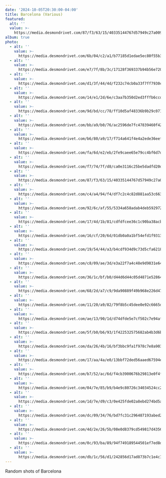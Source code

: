 ```yaml
---
date: '2024-10-05T20:30:00-04:00'
title: Barcelona (Various)
featured:
  alt: ''
  value: >-
    https://media.desmondrivet.com/87/f3/63/15/40335144767d57949c27a009bc224b8d3178373941bf839a0aeb93e0.jpg
album: true
photo:
  - alt: ''
    value: >-
      https://media.desmondrivet.com/6b/04/c2/a1/b77185d1edae5ec80f55b3f35cb576ae7ba9a5b71caafbcd994fa376.jpg
  - alt: ''
    value: >-
      https://media.desmondrivet.com/e7/7f/8b/3c/17128f369337b94b56e720896e5d2e035ce4591aaba2350e5e0e1728.jpg
  - alt: ''
    value: >-
      https://media.desmondrivet.com/d1/3f/44/4d/f232c74cb0a33f7ff7930c63ceb0e525de7ad4452e0d2c85fa4c3d20.jpg
  - alt: ''
    value: >-
      https://media.desmondrivet.com/14/e1/2d/6e/c3aa7b350d2ed3fffb6ccd152fbce8785adf192e52d3652103267439.jpg
  - alt: ''
    value: >-
      https://media.desmondrivet.com/9d/bd/cc/78/ff10d5af48336b9b29c0715a3889552e0ecf9a4391b8ecee6fefa412.jpg
  - alt: ''
    value: >-
      https://media.desmondrivet.com/bb/a9/b0/76/ac2596de7fc47839460f426c1b257d11a2fd1f30afd0300f3b8baa2b.jpg
  - alt: ''
    value: >-
      https://media.desmondrivet.com/b6/80/a9/17/f714a641f4e4a2ede36eef70e837aa0d5c17066339fcabac32b64fb5.jpg
  - alt: ''
    value: >-
      https://media.desmondrivet.com/fa/6d/e2/eb/2fe9caee65e79cc4bf6d7decb9b11f81a22b5ca99d0ffe9617427b10.jpg
  - alt: ''
    value: >-
      https://media.desmondrivet.com/f7/74/7f/d8/ca0e3116c25be5dadfd20d88baac58f497ec48b85ca5ed20bab9f6d2.jpg
  - alt: ''
    value: >-
      https://media.desmondrivet.com/87/f3/63/15/40335144767d57949c27a009bc224b8d3178373941bf839a0aeb93e0.jpg
  - alt: ''
    value: >-
      https://media.desmondrivet.com/c4/a4/94/f4/df7c2c4c82d881aa53c6630891903ab829e27ab1ee055dac06354086.jpg
  - alt: ''
    value: >-
      https://media.desmondrivet.com/92/6c/af/55/5334a658adab4deb59297296f5e8c64604f3a475f5f2c73ab779a198.jpg
  - alt: ''
    value: >-
      https://media.desmondrivet.com/17/4d/1b/81/cdfdfcee36c1c90ba38acb2eaa78869fbf85c48357b03b56d826a69d.jpg
  - alt: ''
    value: >-
      https://media.desmondrivet.com/16/cf/20/6d/01db0a0a1bf54efd1f931326fbc62fc7507e7d6a251fec2ea60eb5fb.jpg
  - alt: ''
    value: >-
      https://media.desmondrivet.com/19/54/44/a3/b4cdf934d9c73d5cfa6218f725bec96cbee069b251de413cead87542.jpg
  - alt: ''
    value: >-
      https://media.desmondrivet.com/c8/09/ae/3d/e3a22f7a4c48e9d9831e64bbecdfa71b9428258c83d288659302de4a.jpg
  - alt: ''
    value: >-
      https://media.desmondrivet.com/36/1c/bf/b0/d44d6d44c05d4871e5286455933ef602f14438a75898363834c08eae.jpg
  - alt: ''
    value: >-
      https://media.desmondrivet.com/68/2d/a7/c9/9da90889f49b968e226d47d766cd2a4a307cd3b5076c8ada92afd75c.jpg
  - alt: ''
    value: >-
      https://media.desmondrivet.com/11/20/a9/82/79f8b5c45dee0e92c6665d0f69b2b538ba8e1dda30a8f6f5e180af02.jpg
  - alt: ''
    value: >-
      https://media.desmondrivet.com/ae/13/90/1d/d74dfde5e7cf502c7e94af3a0d70116f50543f4bb0f9d6286a4d9159.jpg
  - alt: ''
    value: >-
      https://media.desmondrivet.com/5f/b0/b6/93/1f422532575682ab4b3d6b84d391beaf3552c0aff19a9ee625c2ddd5.jpg
  - alt: ''
    value: >-
      https://media.desmondrivet.com/da/26/4b/16/bf3bbc9fa1f978c7e8a903f92d2f3ee43ffc680789af9711623fd0e0.jpg
  - alt: ''
    value: >-
      https://media.desmondrivet.com/17/aa/4a/e0/13bbf72ded56aaed67594e4b0926907606fd8b4f6a3e7907c5895559.jpg
  - alt: ''
    value: >-
      https://media.desmondrivet.com/b7/52/ac/6d/f4cb3900676b29813e0f4ffbf0fdcf673cf973d6ea28c35d0aebc32b.jpg
  - alt: ''
    value: >-
      https://media.desmondrivet.com/04/7e/85/b9/b4e9c80726c34034524cc2200c2c6dc3b271609a83605d618f81f1e3.jpg
  - alt: ''
    value: >-
      https://media.desmondrivet.com/1d/7e/d9/c3/0e425fde02a8ebd274bd5a1583c3a05536ad5b9b98a54433c88876bd.jpg
  - alt: ''
    value: >-
      https://media.desmondrivet.com/dc/09/34/76/bd7fc31c296487193abed2a27f1d9fd3c1248a985d436b18d9f4a66a.jpg
  - alt: ''
    value: >-
      https://media.desmondrivet.com/4d/2e/26/5b/08e0d8379cd549817d4356e979542c5378e7824752365e87c32b1e85.jpg
  - alt: ''
    value: >-
      https://media.desmondrivet.com/0c/93/ba/89/94f749189544501ef7ed8d1f10f47ee6815cef9534039d91600392a6.jpg
  - alt: ''
    value: >-
      https://media.desmondrivet.com/db/1c/56/d1/242856d17ad873b7c1e4c1d1e80a8d10e7760f2da3f8f647f2f99a74.jpg
---
```


Random shots of Barcelona

